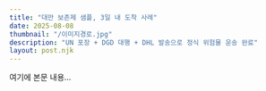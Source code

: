 ```yaml
---
title: "대만 보존제 샘플, 3일 내 도착 사례"
date: 2025-08-08
thumbnail: "/이미지경로.jpg"
description: "UN 포장 + DGD 대행 + DHL 발송으로 정식 위험물 운송 완료"
layout: post.njk
---
```

여기에 본문 내용...
